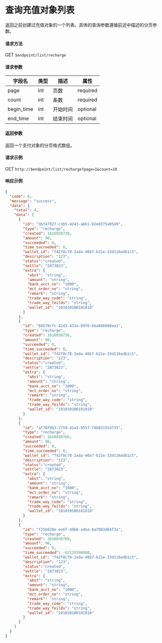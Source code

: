 # 查询充值对象列表

返回之前创建过充值对象的一个列表。具体的查询参数遵循前述中描述的分页参数。

#### 请求方法

GET `$endpoint/list/recharge`

#### 请求参数

| 字段名 | 类型   | 描述                                        | 属性     |
| ------ | ------ | ------------------------------------------- | -------- |
| page     | int | 页数 | required |
| count     | int | 条数 | required |
| begin_time     | int | 开始时间 | optional |
| end_time     | int | 结束时间 | optional |

#### 返回参数

返回一个支付对象的分页格式数组。

#### 请求示例

GET `http://$endpoint/list/recharge?page=1&count=10`

#### 响应示例

```json
{
  "code": 0,
  "message": "success",
  "data": {
    "total": 4,
    "data": [
      {
        "id": "3bf47927-c3b5-4243-a8b1-82e8375a0549",
        "type": "recharge",
        "created": 1616030739,
        "amount": 90,
        "succeeded": 0,
        "time_succeeded": 0,
        "wallet_id": "f42f8c78-2ada-46b7-b21e-33d116adb1c5",
        "description": "123",
        "status":"created",
        "settle": "2873823",
        "extra": {
          "abst": "string",
          "amount": "string",
          "bank_acct_no": "1000",
          "mct_order_no": "string",
          "remark": "string",
          "trade_way_code": "string",
          "trade_way_feilds": "string",
          "wallet_id": "101010100101010"
        }
      },
      {
        "id": "84578cfc-42d3-433a-89f6-bba046698ea1",
        "type": "recharge",
        "created": 1616030736,
        "amount": 90,
        "succeeded": 0,
        "time_succeeded": 0,
        "wallet_id": "f42f8c78-2ada-46b7-b21e-33d116adb1c5",
        "description": "123",
        "status":"created",
        "settle": "2873823",
        "extra": {
          "abst": "string",
          "amount": "string",
          "bank_acct_no": "1000",
          "mct_order_no": "string",
          "remark": "string",
          "trade_way_code": "string",
          "trade_way_feilds": "string",
          "wallet_id": "101010100101010"
        }
      },
      {
        "id": "af70f9b3-2759-42a3-9557-f4b831554735",
        "type": "recharge",
        "created": 1616030766,
        "amount": 90,
        "succeeded": 0,
        "time_succeeded": 0,
        "wallet_id": "f42f8c78-2ada-46b7-b21e-33d116adb1c5",
        "description": "123",
        "status":"created",
        "settle": "2873823",
        "extra": {
          "abst": "string",
          "amount": "string",
          "bank_acct_no": "1000",
          "mct_order_no": "string",
          "remark": "string",
          "trade_way_code": "string",
          "trade_way_feilds": "string",
          "wallet_id": "101010100101010"
        }
      },
      {
        "id": "f25b928e-ee6f-49b6-a4ba-8a7903d84f3a",
        "type": "recharge",
        "created": 1616030768,
        "amount": 90,
        "succeeded": 0,
        "time_succeeded": -62135596800,
        "wallet_id": "f42f8c78-2ada-46b7-b21e-33d116adb1c5",
        "description": "123",
        "status":"created",
        "settle": "2873823",
        "extra": {
          "abst": "string",
          "amount": "string",
          "bank_acct_no": "1000",
          "mct_order_no": "string",
          "remark": "string",
          "trade_way_code": "string",
          "trade_way_feilds": "string",
          "wallet_id": "101010100101010"
        }
      }
    ]
  }
}
```
